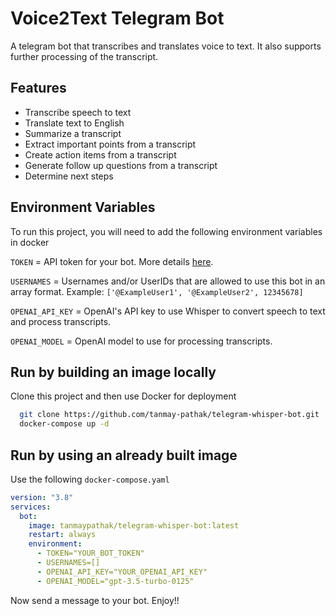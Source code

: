 # Voice2Text Telegram Bot

A telegram bot that transcribes and translates voice to text. It also supports further processing of the transcript.

## Features

- Transcribe speech to text
- Translate text to English
- Summarize a transcript
- Extract important points from a transcript
- Create action items from a transcript
- Generate follow up questions from a transcript
- Determine next steps

## Environment Variables

To run this project, you will need to add the following environment variables in docker

`TOKEN` = API token for your bot. More details [here](https://core.telegram.org/bots/tutorial).

`USERNAMES` = Usernames and/or UserIDs that are allowed to use this bot in an array format. Example: `['@ExampleUser1', '@ExampleUser2', 12345678]`

`OPENAI_API_KEY` = OpenAI's API key to use Whisper to convert speech to text and process transcripts.

`OPENAI_MODEL` = OpenAI model to use for processing transcripts.

## Run by building an image locally

Clone this project and then use Docker for deployment

```bash
  git clone https://github.com/tanmay-pathak/telegram-whisper-bot.git
  docker-compose up -d
```

## Run by using an already built image

Use the following `docker-compose.yaml`

```yaml
version: "3.8"
services:
  bot:
    image: tanmaypathak/telegram-whisper-bot:latest
    restart: always
    environment:
      - TOKEN="YOUR_BOT_TOKEN"
      - USERNAMES=[]
      - OPENAI_API_KEY="YOUR_OPENAI_API_KEY"
      - OPENAI_MODEL="gpt-3.5-turbo-0125"
```

Now send a message to your bot. Enjoy!!
